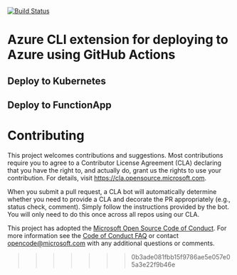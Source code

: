 [![Build Status](https://dev.azure.com/baggaatul24/AKS-deploy-extension/_apis/build/status/GitHubActions-CliExtension-CI?branchName=master)](https://dev.azure.com/baggaatul24/AKS-deploy-extension/_build/latest?definitionId=168&branchName=master)

# Azure CLI extension for deploying to Azure using GitHub Actions

## Deploy to Kubernetes

## Deploy to FunctionApp


# Contributing

This project welcomes contributions and suggestions.  Most contributions require you to agree to a
Contributor License Agreement (CLA) declaring that you have the right to, and actually do, grant us
the rights to use your contribution. For details, visit https://cla.opensource.microsoft.com.

When you submit a pull request, a CLA bot will automatically determine whether you need to provide
a CLA and decorate the PR appropriately (e.g., status check, comment). Simply follow the instructions
provided by the bot. You will only need to do this once across all repos using our CLA.

This project has adopted the [Microsoft Open Source Code of Conduct](https://opensource.microsoft.com/codeofconduct/).
For more information see the [Code of Conduct FAQ](https://opensource.microsoft.com/codeofconduct/faq/) or
contact [opencode@microsoft.com](mailto:opencode@microsoft.com) with any additional questions or comments.
>>>>>>> 0b3ade081fbb15f9786ae5e057e05a3e22f9b46e
